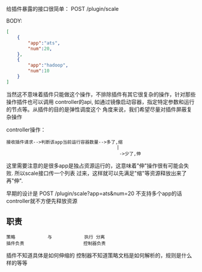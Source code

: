 给插件暴露的接口很简单：
POST /plugin/scale

BODY:
```json
[
    {
        "app":"ats",
        "num":20,
    },
    {
        "app":"hadoop",
        "num":10
    }
]
```

当然这不意味着插件只能做这个操作，不排除插件有其它很复杂的操作，针对那些操作插件也可以调用
controller的api, 如通过镜像启动容器，指定特定参数和运行的节点等。从插件的目的是弹性调度这个
角度来说，我们希望尽量对插件屏蔽复杂操作

controller操作：

```
接收插件请求-->判断该app当前运行容器数量-->多了,缩
                                         |
                                          ->少了,伸
```

这里需要注意的是很多app是独占资源运行的，这意味着"伸"操作很有可能会失败. 所以scale接口传一个列表
过来，这样就可以先满足"缩"等资源释放出来了再"伸".

早期的设计是 POST /plugin/scale?app=ats&num=20 不支持多个app的话controller就不方便先释放资源

## 职责
```
策略            与            执行 分离
插件负责                      控制器负责
```    
插件不知道具体是如何伸缩的
控制器不知道策略文档是如何解析的，规则是什么样的等等
